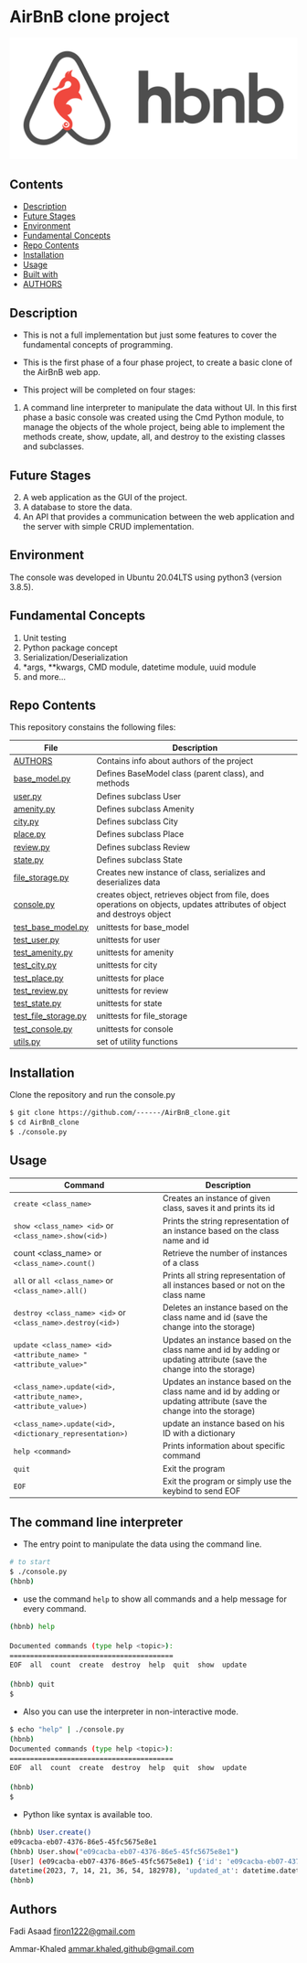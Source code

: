# AirBnB clone project

![HBnB Logo](hbnb_logo.png)

## Contents

- [Description](#description)
- [Future Stages](#future_stages)
- [Environment](#environment)
- [Fundamental Concepts](#fundamental_concepts)
- [Repo Contents](#repo_contents)
- [Installation](#installation)
- [Usage](#usage)
- [Built with](#built_with)
- [AUTHORS](#authors)

## Description

- This is not a full implementation but just some features to cover the fundamental concepts of programming.

- This is the first phase of a four phase project, to create a basic clone of the AirBnB web app.

- This project will be completed on four stages:
1. A command line interpreter to manipulate the data without UI.
In this first phase a basic console was created using the Cmd Python module, to manage the objects of the whole project, being able to implement the methods create, show, update, all, and destroy to the existing classes and subclasses.

## Future Stages

2. A web application as the GUI of the project.
3. A database to store the data.
4. An API that provides a communication between the web application and the server with simple CRUD implementation.

## Environment

The console was developed in Ubuntu 20.04LTS using python3 (version 3.8.5).

## Fundamental Concepts

1. Unit testing
2. Python package concept
3. Serialization/Deserialization
4. \*args, \*\*kwargs, CMD module, datetime module, uuid module
5. and more...

## Repo Contents

This repository constains the following files:

|   **File**   |   **Description**   |
| -------------- | --------------------- |
|[AUTHORS](./AUTHORS) | Contains info about authors of the project |
|[base_model.py](./models/base_model.py) | Defines BaseModel class (parent class), and methods |
|[user.py](./models/user.py) | Defines subclass User |
|[amenity.py](./models/amenity.py) | Defines subclass Amenity |
|[city.py](./models/city.py)| Defines subclass City |
|[place.py](./models/place.py)| Defines subclass Place |
|[review.py](./models/review.py) | Defines subclass Review |
|[state.py](./models/state.py) | Defines subclass State |
|[file_storage.py](./models/engine/file_storage.py) | Creates new instance of class, serializes and deserializes data |
|[console.py](./console.py) | creates object, retrieves object from file, does operations on objects, updates attributes of object and destroys object |
|[test_base_model.py](./tests/test_models/test_base_model.py) | unittests for base_model |
|[test_user.py](./tests/test_models/test_user.py) | unittests for user |
|[test_amenity.py](./tests/test_models/test_amenity.py) | unittests for amenity |
|[test_city.py](./tests/test_models/test_city.py) | unittests for city |
|[test_place.py](./tests/test_models/test_place.py) | unittests for place |
|[test_review.py](./tests/test_models/test_review.py) | unittests for review |
|[test_state.py](./tests/test_models/test_state.py) | unittests for state |
|[test_file_storage.py](./tests/test_models/test_engine/test_file_storage.py) | unittests for file_storage |
|[test_console.py](./tests/test_console.py) | unittests for console |
|[utils.py](./utils.py) | set of utility functions |

## Installation

Clone the repository and run the console.py
``` sh
$ git clone https://github.com/------/AirBnB_clone.git
$ cd AirBnB_clone
$ ./console.py
```

## Usage

|   **Command**   |   **Description**   |
| -------------- | --------------------- |
| `create <class_name>` | Creates an instance of given class, saves it and prints its id |
| `show <class_name> <id>` or `<class_name>.show(<id>)` | Prints the string representation of an instance based on the class name and id |
| count <class_name> or `<class_name>.count()` | Retrieve the number of instances of a class |
| `all` or `all <class_name>` or `<class_name>.all()` | Prints all string representation of all instances based or not on the class name |
| `destroy <class_name> <id>` or `<class_name>.destroy(<id>)` | Deletes an instance based on the class name and id (save the change into the storage) |
| `update <class_name> <id> <attribute_name> "<attribute_value>"` | Updates an instance based on the class name and id by adding or updating attribute (save the change into the storage) |
| `<class_name>.update(<id>, <attribute_name>, <attribute_value>)` | Updates an instance based on the class name and id by adding or updating attribute (save the change into the storage) |
| `<class_name>.update(<id>, <dictionary_representation>)` |  update an instance based on his ID with a dictionary |
| `help <command>` | Prints information about specific command |
| `quit` | Exit the program |
| `EOF` | Exit the program or simply use the keybind <C-d> to send EOF |

## The command line interpreter

- The entry point to manipulate the data using the command line.

```sh
# to start
$ ./console.py
(hbnb)
```

- use the command `help` to show all commands and a help message for every command.

```sh
(hbnb) help

Documented commands (type help <topic>):
========================================
EOF  all  count  create  destroy  help  quit  show  update

(hbnb) quit
$
```

- Also you can use the interpreter in non-interactive mode.

```sh
$ echo "help" | ./console.py
(hbnb)
Documented commands (type help <topic>):
========================================
EOF  all  count  create  destroy  help  quit  show  update

(hbnb)
$
```

- Python like syntax is available too.

```sh
(hbnb) User.create()
e09cacba-eb07-4376-86e5-45fc5675e8e1
(hbnb) User.show("e09cacba-eb07-4376-86e5-45fc5675e8e1")
[User] (e09cacba-eb07-4376-86e5-45fc5675e8e1) {'id': 'e09cacba-eb07-4376-86e5-45fc5675e8e1', 'created_at': datetime.
datetime(2023, 7, 14, 21, 36, 54, 182978), 'updated_at': datetime.datetime(2023, 7, 14, 21, 36, 54, 183025)}
(hbnb)
```

## Authors

Fadi Asaad <firon1222@gmail.com>

Ammar-Khaled <ammar.khaled.github@gmail.com>
